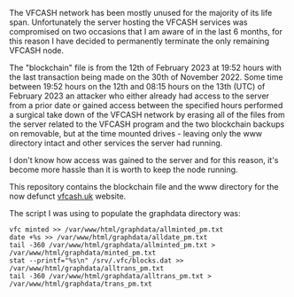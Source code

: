 The VFCASH network has been mostly unused for the majority of its life span. Unfortunately the server hosting the VFCASH services was compromised on two occasions that I am aware of in the last 6 months, for this reason I have decided to permanently terminate the only remaining VFCASH node.

The "blockchain" file is from the 12th of February 2023 at 19:52 hours with the last transaction being made on the 30th of November 2022. Some time between 19:52 hours on the 12th and 08:15 hours on the 13th (UTC) of February 2023 an attacker who either already had access to the server from a prior date or gained access between the specified hours performed a surgical take down of the VFCASH network by erasing all of the files from the server related to the VFCASH program and the two blockchain backups on removable, but at the time mounted drives - leaving only the www directory intact and other services the server had running.

I don't know how access was gained to the server and for this reason, it's become more hassle than it is worth to keep the node running.

This repository contains the blockchain file and the www directory for the now defunct [vfcash.uk](https://vfcash.uk) website.

The script I was using to populate the graphdata directory was:
```
vfc minted >> /var/www/html/graphdata/allminted_pm.txt
date +%s >> /var/www/html/graphdata/alldate_pm.txt
tail -360 /var/www/html/graphdata/allminted_pm.txt > /var/www/html/graphdata/minted_pm.txt
stat --printf="%s\n" /srv/.vfc/blocks.dat >> /var/www/html/graphdata/alltrans_pm.txt
tail -360 /var/www/html/graphdata/alltrans_pm.txt > /var/www/html/graphdata/trans_pm.txt
```
